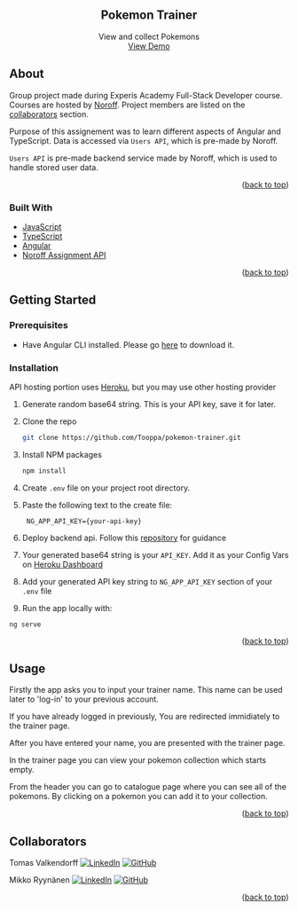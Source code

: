 <div id='top'></div>

<!-- PROJECT LOGO -->
<br />
<div align="center">
<h2 align="center">Pokemon Trainer</h2>
  <p align="center">
    View and collect Pokemons 
    <br />
    <a href="https://super-pokemon-trainer.herokuapp.com/">View Demo</a>
  </p>
</div>

<!-- ABOUT THE PROJECT -->

## About

Group project made during Experis Academy Full-Stack Developer course. Courses are hosted by [Noroff](https://www.noroff.no/en/). Project members are listed on the <a href="#collaborators">collaborators</a> section.

Purpose of this assignement was to learn different aspects of Angular and TypeScript. Data is accessed via `Users API`, which is pre-made by Noroff.

`Users API` is pre-made backend service made by Noroff, which is used to handle stored user data. 


<p align="right">(<a href="#top">back to top</a>)</p>

### Built With

- [JavaScript](https://javascript.com/)
- [TypeScript](https://www.typescriptlang.org/)
- [Angular](https://angular.io/)
- [Noroff Assignment API](https://github.com/dewald-els/noroff-assignment-api/blob/master/docs/pokemon-trainer.md)

<p align="right">(<a href="#top">back to top</a>)</p>


<!-- GETTING STARTED -->

## Getting Started

### Prerequisites

- Have Angular CLI installed. Please go [here](https://angular.io/cli) to download it. 


### Installation

API hosting portion uses [Heroku](https://heroku.com), but you may use other hosting provider 

1. Generate random base64 string. This is your API key, save it for later. 

2. Clone the repo
   ```sh
   git clone https://github.com/Tooppa/pokemon-trainer.git
   ```
3. Install NPM packages
   ```sh
   npm install
   ```
4. Create `.env` file on your project root directory.

5. Paste the following text to the create file:
   ```
    NG_APP_API_KEY={your-api-key}
   ```
6. Deploy backend api. Follow this [repository](https://github.com/dewald-els/noroff-assignment-api) for guidance
7. Your generated base64 string is your `API_KEY`. Add it as your Config Vars on [Heroku Dashboard](https://dashboard.heroku.com) 
8. Add your generated API key string to `NG_APP_API_KEY` section of your `.env` file
9. Run the app locally with:
```
ng serve
```


<p align="right">(<a href="#top">back to top</a>)</p>


<!-- USAGE EXAMPLES -->
## Usage


Firstly the app asks you to input your trainer name. This name can be used later to 'log-in' to your previous account. 

If you have already logged in previously, You are redirected immidiately to the trainer page.

After you have entered your name, you are presented with the trainer page.

In the trainer page you can view your pokemon collection which starts empty.

From the header you can go to catalogue page where you can see all of the pokemons. By clicking on a pokemon you can add it to your collection.

<p align="right">(<a href="#top">back to top</a>)</p>


<!-- CONTACT -->
## Collaborators

<div id='collaborators'></div>

Tomas Valkendorff
[![LinkedIn][linkedin-shield]][linkedin-url-tomas] [![GitHub][github-badge]][github-url-tomas]

Mikko Ryynänen
[![LinkedIn][linkedin-shield]][linkedin-url-mikko] [![GitHub][github-badge]][github-url-mikko]

<p align="right">(<a href="#top">back to top</a>)</p>


<!-- MARKDOWN LINKS & IMAGES -->
[linkedin-shield]: https://img.shields.io/badge/-LinkedIn-black.svg?style=for-the-badge&logo=linkedin&colorB=555
[github-badge]: https://img.shields.io/badge/github-%23121011.svg?style=for-the-badge&logo=github&logoColor=white
[linkedin-url-tomas]: https://www.linkedin.com/in/tomasvalkendorff/
[linkedin-url-mikko]: https://www.linkedin.com/in/mikko-ryynanen
[github-url-tomas]: https://github.com/Tooppa
[github-url-mikko]: https://github.com/mikkoryynanen
